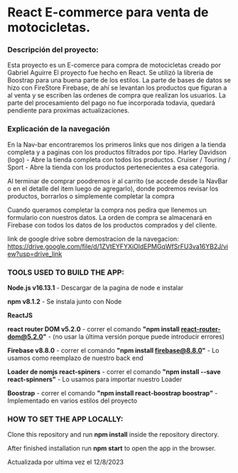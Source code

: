 # React E-commerce para venta de motocicletas.

### Descripción del proyecto:

Esta proyecto es un E-comerce para compra de motocicletas creado por Gabriel Aguirre 
El proyecto fue hecho en React.
Se utilizó la libreria de Boostrap para una buena parte de los estilos. 
La parte de bases de datos se hizo con FireStore Firebase, de ahí se levantan los productos que figuran a al venta y se escriben las ordenes de compra que realizan los usuarios. 
La parte del procesamiento del pago no fue incorporada todavia, quedará pendiente para proximas actualizaciones.

### Explicación de la navegación

En la Nav-bar encontraremos los primeros links que nos dirigen a la tienda completa y a paginas con los productos filtrados por tipo.
Harley Davidson (logo) - Abre la tienda completa con todos los productos.
Cruiser / Touring / Sport - Abre la tienda con los productos pertenecientes a esa categoria.

Al terminar de comprar poodremos ir al carrito (se accede desde la NavBar o en el detalle del item luego de agregarlo), donde podremos revisar los productos, borrarlos o simplemente completar la compra

Cuando queramos completar la compra nos pedira que llenemos un formulario con nuestros datos.
La orden de compra se almacenará en Firebase con todos los datos de los productos comprados y del cliente.

link de google drive sobre demostracion de la navegacion: https://drive.google.com/file/d/1ZVtEYFYXiOldEPMGqWfSrFU3va16YB2J/view?usp=drive_link


### TOOLS USED TO BUILD THE APP:

**Node.js v16.13.1** - Descargar de la pagina de node e instalar

**npm v8.1.2** - Se instala junto con Node

**ReactJS**

**react router DOM v5.2.0** - correr el comando **"npm install react-router-dom@5.2.0"** - (no usar la última versión porque puede introducir errores)

**Firebase v8.8.0** - correr el comando **"npm install firebase@8.8.0"** - Lo usamos como reemplazo de nuestro back end

**Loader de nomjs react-spiners** - correr el comando **"npm install --save react-spinners"** - Lo usamos para importar nuestro Loader

**Boostrap** - correr el comando **"npm install react-boostrap boostrap"** - Implementado en varios estilos del proyecto

### HOW TO SET THE APP LOCALLY:

Clone this repository and run **npm install** inside the repository directory.

After finished installation run **npm start** to open the app in the browser.


Actualizada por ultima vez el 12/8/2023